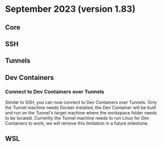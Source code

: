 # September 2023 (version 1.83)

## Core

## SSH

## Tunnels

## Dev Containers

### Connect to Dev Containers over Tunnels

Similar to SSH, you can now connect to Dev Containers over Tunnels. Only the Tunnel machine needs Docker installed, the Dev Container will be built and run on the Tunnel's target machine where the workspace folder needs to be located. Currently the Tunnel machine needs to run Linux for Dev Containers to work, we will remove this limitation in a future milestone.

## WSL
